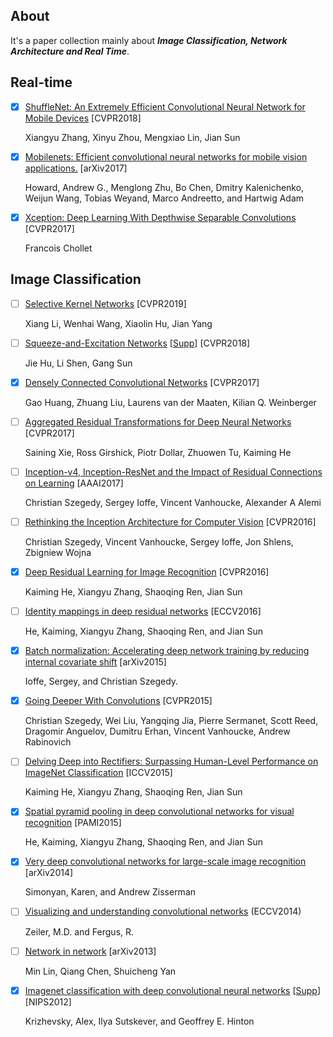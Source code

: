 ## About
It's a paper collection mainly about ***Image Classification, Network Architecture and Real Time***.

## Real-time

- [X] [ShuffleNet: An Extremely Efficient Convolutional Neural Network for Mobile Devices](http://openaccess.thecvf.com/content_cvpr_2018/papers/Zhang_ShuffleNet_An_Extremely_CVPR_2018_paper.pdf) [CVPR2018]

	Xiangyu Zhang, Xinyu Zhou, Mengxiao Lin, Jian Sun


- [X] [Mobilenets: Efficient convolutional neural networks for mobile vision applications.](https://arxiv.org/pdf/1704.04861.pdf) [arXiv2017]

	Howard, Andrew G., Menglong Zhu, Bo Chen, Dmitry Kalenichenko, Weijun Wang, Tobias Weyand, Marco Andreetto, and Hartwig Adam
	
- [X] [Xception: Deep Learning With Depthwise Separable Convolutions](http://openaccess.thecvf.com/content_cvpr_2017/papers/Chollet_Xception_Deep_Learning_CVPR_2017_paper.pdf)  [CVPR2017]

	Francois Chollet

## Image Classification

- [ ] [Selective Kernel Networks](https://arxiv.org/pdf/1903.06586.pdf) [CVPR2019]

	Xiang Li, Wenhai Wang, Xiaolin Hu, Jian Yang

- [ ] [Squeeze-and-Excitation Networks](http://openaccess.thecvf.com/content_cvpr_2018/papers/Hu_Squeeze-and-Excitation_Networks_CVPR_2018_paper.pdf) [[Supp](http://openaccess.thecvf.com/content_cvpr_2018/Supplemental/1287-supp.pdf)] [CVPR2018]

	Jie Hu, Li Shen, Gang Sun

- [X] [Densely Connected Convolutional Networks](http://openaccess.thecvf.com/content_cvpr_2017/papers/Huang_Densely_Connected_Convolutional_CVPR_2017_paper.pdf) [CVPR2017]

	Gao Huang, Zhuang Liu, Laurens van der Maaten, Kilian Q. Weinberger
	
- [ ] [Aggregated Residual Transformations for Deep Neural Networks](http://openaccess.thecvf.com/content_cvpr_2017/papers/Xie_Aggregated_Residual_Transformations_CVPR_2017_paper.pdf) [CVPR2017]

	Saining Xie, Ross Girshick, Piotr Dollar, Zhuowen Tu, Kaiming He

- [ ] [Inception-v4, Inception-ResNet and the Impact of Residual Connections on Learning](https://www.aaai.org/ocs/index.php/AAAI/AAAI17/paper/view/14806/14311) [AAAI2017]

	Christian Szegedy, Sergey Ioffe, Vincent Vanhoucke, Alexander A Alemi

- [ ] [Rethinking the Inception Architecture for Computer Vision](https://www.cv-foundation.org/openaccess/content_cvpr_2016/papers/Szegedy_Rethinking_the_Inception_CVPR_2016_paper.pdf) [CVPR2016]

	Christian Szegedy, Vincent Vanhoucke, Sergey Ioffe, Jon Shlens, Zbigniew Wojna

- [X] [Deep Residual Learning for Image Recognition](http://openaccess.thecvf.com/content_cvpr_2016/papers/He_Deep_Residual_Learning_CVPR_2016_paper.pdf) [CVPR2016]

	Kaiming He, Xiangyu Zhang, Shaoqing Ren, Jian Sun
	
- [ ] [Identity mappings in deep residual networks](https://arxiv.org/pdf/1603.05027.pdf) [ECCV2016]

	He, Kaiming, Xiangyu Zhang, Shaoqing Ren, and Jian Sun

- [X] [Batch normalization: Accelerating deep network training by reducing internal covariate shift](https://arxiv.org/pdf/1502.03167.pdf) [arXiv2015]

	Ioffe, Sergey, and Christian Szegedy.

- [X] [Going Deeper With Convolutions](https://www.cv-foundation.org/openaccess/content_cvpr_2015/papers/Szegedy_Going_Deeper_With_2015_CVPR_paper.pdf) [CVPR2015]

	Christian Szegedy, Wei Liu, Yangqing Jia, Pierre Sermanet, Scott Reed, Dragomir Anguelov, Dumitru Erhan, Vincent Vanhoucke, Andrew Rabinovich

- [ ] [Delving Deep into Rectifiers: Surpassing Human-Level Performance on ImageNet Classification](https://www.cv-foundation.org/openaccess/content_iccv_2015/papers/He_Delving_Deep_into_ICCV_2015_paper.pdf) [ICCV2015]

	Kaiming He, Xiangyu Zhang, Shaoqing Ren, Jian Sun

- [X] [Spatial pyramid pooling in deep convolutional networks for visual recognition](https://arxiv.org/pdf/1406.4729.pdf) [PAMI2015]

	He, Kaiming, Xiangyu Zhang, Shaoqing Ren, and Jian Sun

- [X] [Very deep convolutional networks for large-scale image recognition](https://arxiv.org/pdf/1409.1556.pdf) [arXiv2014] 

	Simonyan, Karen, and Andrew Zisserman

- [ ] [Visualizing and understanding convolutional networks](https://link.springer.com/content/pdf/10.1007%2F978-3-319-10590-1.pdf) (ECCV2014)

	Zeiler, M.D. and Fergus, R.

- [ ] [Network in network](https://arxiv.org/pdf/1312.4400.pdf) [arXiv2013]

	Min Lin, Qiang Chen, Shuicheng Yan
	
- [X] [Imagenet classification with deep convolutional neural networks](http://papers.nips.cc/paper/4824-imagenet-classification-with-deep-convolutional-neural-networks.pdf) [[Supp](http://papers.nips.cc/paper/4824-imagenet-classification-with-deep-convolutional-neural-networks-supplemental.zip)] [NIPS2012]

	Krizhevsky, Alex, Ilya Sutskever, and Geoffrey E. Hinton

